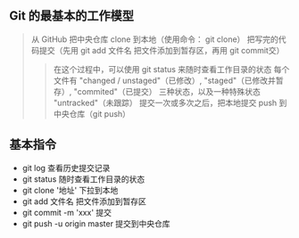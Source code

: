 ## Git 的最基本的工作模型
> 从 GitHub 把中央仓库 clone 到本地（使用命令： git clone）
> 把写完的代码提交（先用 git add 文件名 把文件添加到暂存区，再用 git commit交）
>> 在这个过程中，可以使用 git status 来随时查看工作目录的状态
>> 每个文件有 "changed / unstaged"（已修改）, "staged"（已修改并暂存）, "commited"（已提交） 三种状态，以及一种特殊状态      "untracked"（未跟踪）
> 提交一次或多次之后，把本地提交 push 到中央仓库（git push）


## 基本指令
- git log 查看历史提交记录
- git status 随时查看工作目录的状态
- git clone '地址' 下拉到本地
- git add 文件名 把文件添加到暂存区
- git commit -m 'xxx' 提交
- git push -u origin master 提交到中央仓库